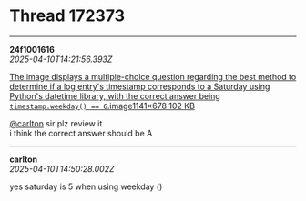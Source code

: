 # Thread 172373


---
**24f1001616**  
*2025-04-10T14:21:56.393Z*


[The image displays a multiple-choice question regarding the best method to determine if a log entry's timestamp corresponds to a Saturday using Python's datetime library, with the correct answer being `timestamp.weekday() == 6`.image1141×678 102 KB](https://europe1.discourse-cdn.com/flex013/uploads/iitm/original/3X/1/1/1147fa7bca00db3d2085d116f674364128961293.jpeg "image")

  
[@carlton](/u/carlton) sir plz review it  
i think the correct answer should be A




---
**carlton**  
*2025-04-10T14:50:28.002Z*


yes saturday is 5 when using weekday ()


